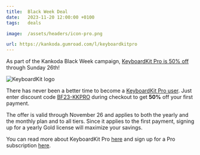 ```yaml
---
title:  Black Week Deal
date:   2023-11-20 12:00:00 +0100
tags:   deals

image:  /assets/headers/icon-pro.png

url: https://kankoda.gumroad.com/l/keyboardkitpro
---
```


As part of the Kankoda Black Week campaign, [KeyboardKit Pro is 50% off]({{page.url}}) through Sunday 26th!

![KeyboardKit logo]({{page.image}})

There has never been a better time to become a [KeyboardKit Pro user](/pro). Just enter discount code [BF23-KKPRO]({{page.url}}) during checkout to get **50%** off your first payment.

The offer is valid through November 26 and applies to both the yearly and the monthly plan and to all tiers. Since it applies to the first payment, signing up for a yearly Gold license will maximize your savings. 

You can read more about KeyboardKit Pro [here](/pro) and sign up for a Pro subscription [here]({{page.url}}).